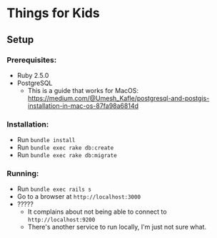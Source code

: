 # Things for Kids

## Setup

### Prerequisites:

 - Ruby 2.5.0
 - PostgreSQL 
   - This is a guide that works for MacOS: https://medium.com/@Umesh_Kafle/postgresql-and-postgis-installation-in-mac-os-87fa98a6814d

### Installation:

 - Run `bundle install`
 - Run `bundle exec rake db:create`
 - Run `bundle exec rake db:migrate`

### Running:

 - Run `bundle exec rails s`
 - Go to a browser at `http://localhost:3000`
 - ?????
   - It complains about not being able to connect to `http://localhost:9200`
   - There's another service to run locally, I'm just not sure what.










